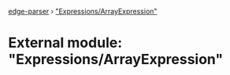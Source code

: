 [edge-parser](../README.md) › ["Expressions/ArrayExpression"](_expressions_arrayexpression_.md)

# External module: "Expressions/ArrayExpression"


